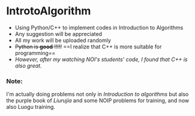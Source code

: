 # IntrotoAlgorithm
- Using Python/C++ to implement codes in Introduction to Algorithms
- Any suggestion will be appreciated
- All my work will be uploaded randomly 
- ~~Python is **good** !!!!!~~  ==I realize that C++ is more suitable for programming==
- *However, after my watching NOI's students' code, I found that C++ is also great.*


### Note:

I'm actually doing problems not only in *Introduction to algorithms* but also the purple book of *Liurujia* and some NOIP problems for training, and now also Luogu training. 
